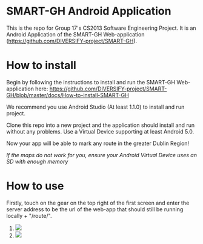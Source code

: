# SMART-GH Android Application

This is the repo for Group 17's CS2013 Software Engineering Project.
It is an Android Application of the SMART-GH Web-application (https://github.com/DIVERSIFY-project/SMART-GH).

# How to install

Begin by following the instructions to install and run the SMART-GH Web-application here: https://github.com/DIVERSIFY-project/SMART-GH/blob/master/docs/How-to-install-SMART-GH

We recommend you use Android Studio (At least 1.1.0) to install and run project.

Clone this repo into a new project and the application should install and run without any problems. 
Use a Virtual Device supporting at least Android 5.0. 

Now your app will be able to mark any route in the greater Dublin Region!

*If the maps do not work for you, ensure your Android Virtual Device uses an SD with enough memory*

# How to use

Firstly, touch on the gear on the top right of the first screen and enter the server address to be the url of the web-app that should still be running locally + "/route/".
<ol>
  <li>
    <img src="/HowToUse/UrlSelectSetting"/>
  </li>
  <li>
      <img src="/HowToUse/UrlSelectSettingInput"/>
  </li>
</ol>

